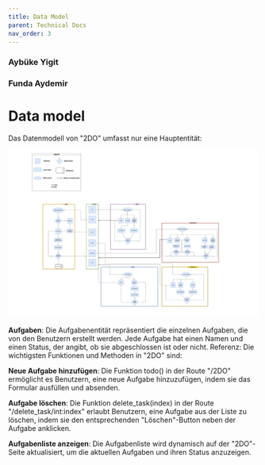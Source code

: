 ```yaml
---
title: Data Model
parent: Technical Docs
nav_order: 3
---
```

### Aybüke Yigit 
### Funda Aydemir 

# Data model

Das Datenmodell von "2DO" umfasst nur eine Hauptentität:

![Ablaufdiagramm](../assets/images/ablaufdiagramWEB.png)


**Aufgaben**: Die Aufgabenentität repräsentiert die einzelnen Aufgaben, die von den Benutzern erstellt werden. Jede Aufgabe hat einen Namen und einen Status, der angibt, ob sie abgeschlossen ist oder nicht.
Referenz:
Die wichtigsten Funktionen und Methoden in "2DO" sind:

**Neue Aufgabe hinzufügen**: Die Funktion todo() in der Route "/2DO" ermöglicht es Benutzern, eine neue Aufgabe hinzuzufügen, indem sie das Formular ausfüllen und absenden.

**Aufgabe löschen**: Die Funktion delete_task(index) in der Route "/delete_task/int:index" erlaubt Benutzern, eine Aufgabe aus der Liste zu löschen, indem sie den entsprechenden "Löschen"-Button neben der Aufgabe anklicken.

**Aufgabenliste anzeigen**: Die Aufgabenliste wird dynamisch auf der "2DO"-Seite aktualisiert, um die aktuellen Aufgaben und ihren Status anzuzeigen.
